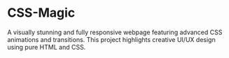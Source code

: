 # CSS-Magic
A visually stunning and fully responsive webpage featuring advanced CSS animations and transitions. This project highlights creative UI/UX design using pure HTML and CSS.
